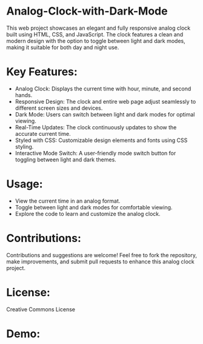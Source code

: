 # Analog-Clock-with-Dark-Mode
This web project showcases an elegant and fully responsive analog clock built using HTML, CSS, and JavaScript. The clock features a clean and modern design with the option to toggle between light and dark modes, making it suitable for both day and night use.

# Key Features:

- Analog Clock: Displays the current time with hour, minute, and second hands.
- Responsive Design: The clock and entire web page adjust seamlessly to different screen sizes and devices.
- Dark Mode: Users can switch between light and dark modes for optimal viewing.
- Real-Time Updates: The clock continuously updates to show the accurate current time.
- Styled with CSS: Customizable design elements and fonts using CSS styling.
- Interactive Mode Switch: A user-friendly mode switch button for toggling between light and dark themes.

# Usage:

- View the current time in an analog format.
- Toggle between light and dark modes for comfortable viewing.
- Explore the code to learn and customize the analog clock.

# Contributions:

Contributions and suggestions are welcome! Feel free to fork the repository, make improvements, and submit pull requests to enhance this analog clock project.

# License:
Creative Commons License

# Demo:
